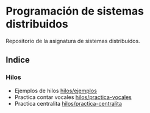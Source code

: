 # Programación de sistemas distribuidos

Repositorio de la asignatura de sistemas distribuidos.

## Indice

### Hilos

- Ejemplos de hilos [hilos/ejemplos](hilos/ejemplos/readme.md)
- Practica contar vocales [hilos/practica-vocales](hilos/practica-vocales/readme.md)
- Practica centralita [hilos/practica-centralita](hilos/practica-centralita/readme.md)